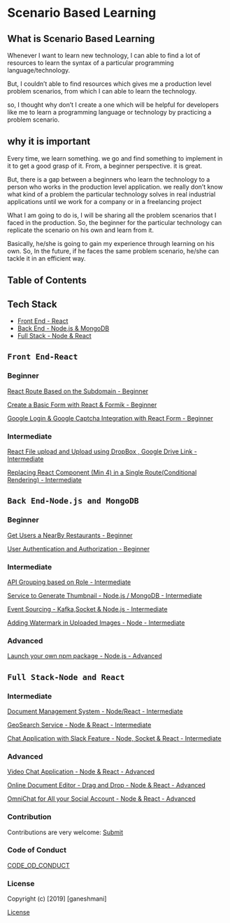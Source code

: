 # Scenario Based Learning

## What is Scenario Based Learning

Whenever I want to learn new technology, I can able to find a lot of resources to learn the syntax of a particular programming language/technology.

But, I couldn’t able to find resources which gives me a production level problem scenarios, from which I can able to learn the technology.

so, I thought why don’t I create a one which will be helpful for developers like me to learn a programming language or technology by practicing a problem scenario.

## why it is important

Every time, we learn something. we go and find something to implement in it to get a good grasp of it. From, a beginner perspective. it is great.

But, there is a gap between a beginners who learn the technology to a person who works in the production level application. we really don’t know what kind of a problem the particular technology solves in real industrial applications until we work for a company or in a freelancing project

What I am going to do is, I will be sharing all the problem scenarios that I faced in the production. So, the beginner for the particular technology can replicate the scenario on his own and learn from it.

Basically, he/she is going to gain my experience through learning on his own. So, In the future, if he faces the same problem scenario, he/she can tackle it in an efficient way.

## Table of  Contents

## Tech Stack

 - [Front End - React](#front-end-react)
 - [Back End - Node.js & MongoDB](#back-end-nodejs-and-mongodb)
 - [Full Stack - Node & React](#full-stack-node-and-react)


 ## `Front End-React`

 ### Beginner

[React Route Based on the Subdomain - Beginner](https://github.com/ganeshmani/solve_scenarios/blob/master/Scenarios/FrontEnd_React/React%20Route%20Based%20on%20the%20Subdomain%20-%20Beginner.md)

[Create a Basic Form with React & Formik - Beginner](https://github.com/ganeshmani/solve_scenarios/blob/master/Scenarios/FrontEnd_React/Create%20a%20Basic%20Form%20with%20React%20%26%20Formik%20-%20Beginner.md)

[Google Login & Google Captcha Integration with React Form - Beginner](https://github.com/ganeshmani/solve_scenarios/blob/master/Scenarios/FrontEnd_React/Google%20Captcha%20Integration%20with%20React%20Form-Beginner.md)

### Intermediate

[React File upload and Upload using DropBox , Google Drive Link - Intermediate](https://github.com/ganeshmani/solve_scenarios/blob/master/Scenarios/FrontEnd_React/React%20File%20upload%20and%20Upload%20using%20DropBox%20%2C%20Google%20Drive%20Link%20-%20Intermediate.md)

[Replacing React Component (Min 4) in a Single Route(Conditional Rendering) - Intermediate](https://github.com/ganeshmani/solve_scenarios/blob/master/Scenarios/FrontEnd_React/Replacing%20React%20Component%20(Min%204)%20in%20a%20Single%20Route(Conditional%20Rendering)%20-%20Intermediate.md)

## `Back End-Node.js and MongoDB`

### Beginner

[Get Users a NearBy Restaurants - Beginner](https://github.com/ganeshmani/solve_scenarios/blob/master/Scenarios/Backend_Nodejs/Get%20Users%20a%20NearBy%20Restaurants%20-%20Beginner.md)

[User Authentication and Authorization - Beginner](https://github.com/ganeshmani/solve_scenarios/blob/master/Scenarios/Backend_Nodejs/User%20Authentication%20and%20Authorization%20-%20Beginner.md)

### Intermediate

[API Grouping based on Role - Intermediate](https://github.com/ganeshmani/solve_scenarios/blob/master/Scenarios/Backend_Nodejs/API%20Grouping%20based%20on%20Role%20-%20Intermediate.md)

[Service to Generate Thumbnail - Node.js / MongoDB - Intermediate](https://github.com/ganeshmani/solve_scenarios/blob/master/Scenarios/Backend_Nodejs/Service%20to%20Generate%20Thumbnail%20-%20Node.js%20MongoDB%20-%20Intermediate.md)

[Event Sourcing - Kafka,Socket & Node.js - Intermediate](https://github.com/ganeshmani/solve_scenarios/blob/master/Scenarios/Backend_Nodejs/Event%20Sourcing%20-%20Kafka%2CSocket%20%26%20Node.js%20-%20Intermediate.md)

[Adding Watermark in Uploaded Images - Node - Intermediate](https://github.com/ganeshmani/solve_scenarios/blob/master/Scenarios/Backend_Nodejs/Adding%20Watermark%20in%20Uploaded%20Images%20-%20Node%20-%20Intermediate.md)

### Advanced

[Launch your own npm package - Node.js - Advanced](https://github.com/ganeshmani/solve_scenarios/blob/master/Scenarios/Backend_Nodejs/Launch%20your%20own%20npm%20package%20-%20Node.js%20-%20Advanced.md)

## `Full Stack-Node and React`

### Intermediate

[Document Management System - Node/React - Intermediate](https://github.com/ganeshmani/solve_scenarios/blob/master/Scenarios/Full%20Stack%20-%20Node%20%26%20React/Document%20Management%20System%20-%20Intermediate.md)

[GeoSearch Service - Node & React - Intermediate](https://github.com/ganeshmani/solve_scenarios/blob/master/Scenarios/Full%20Stack%20-%20Node%20%26%20React/GeoSearch%20Service%20-%20Node%20%26%20React%20-%20Intermediate.md)

[Chat Application with Slack Feature - Node, Socket & React - Intermediate](https://github.com/ganeshmani/solve_scenarios/blob/master/Scenarios/Full%20Stack%20-%20Node%20%26%20React/Chat%20Application%20with%20Slack%20Feature%20-%20Node%2C%20Socket%20%26%20React%20-%20Intermediate.md)

### Advanced

[Video Chat Application - Node & React - Advanced](https://github.com/ganeshmani/solve_scenarios/blob/master/Scenarios/Full%20Stack%20-%20Node%20%26%20React/Video%20Chat%20Application%20-%20Node%20%26%20React%20-%20Advanced.md)


[Online Document Editor - Drag and Drop - Node & React - Advanced](https://github.com/ganeshmani/solve_scenarios/blob/master/Scenarios/Full%20Stack%20-%20Node%20%26%20React/Online%20Document%20Editor%20-%20Drag%20and%20Drop%20-%20Node%20%26%20React%20-%20Advanced.md)

[OmniChat for All your Social Account - Node & React - Advanced](https://github.com/ganeshmani/solve_scenarios/blob/master/Scenarios/Full%20Stack%20-%20Node%20%26%20React/OmniChat%20for%20All%20your%20Social%20Account%20-%20Node%20%26%20React%20-%20Advanced.md)



### Contribution

Contributions are very welcome: [Submit](https://github.com/ganeshmani/solve_scenarios/blob/master/Contributing.md)

### Code of Conduct

 [CODE_OD_CONDUCT](./CODE_OF_CONDUCT.md)


### License

Copyright (c) [2019] [ganeshmani]

[License](./LICENSE)